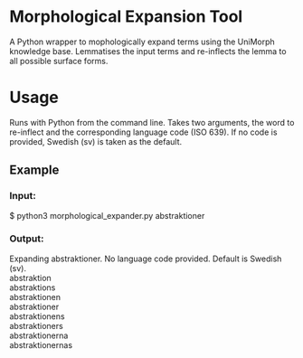 # Morphological Expansion Tool

A Python wrapper to mophologically expand terms using the UniMorph knowledge base. Lemmatises the input terms and re-inflects the lemma to all possible surface forms.

# Usage

Runs with Python from the command line. Takes two arguments, the word to re-inflect and the corresponding language code (ISO 639). If no code is provided, Swedish (sv) is taken as the default.

## Example

### Input:

$ python3 morphological_expander.py abstraktioner

### Output:

Expanding abstraktioner. No language code provided. Default is Swedish (sv).<br/>
abstraktion<br/>
abstraktions<br/>
abstraktionen<br/>
abstraktioner<br/>
abstraktionens<br/>
abstraktioners<br/>
abstraktionerna<br/>
abstraktionernas<br/>
